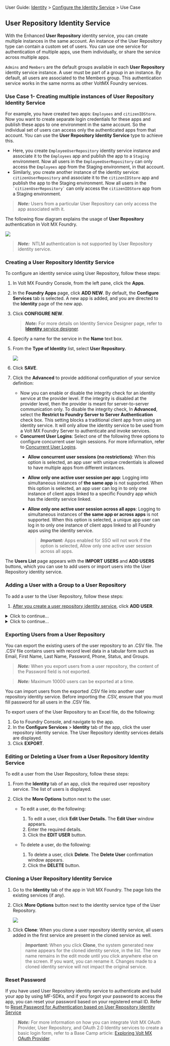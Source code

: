                                

User Guide: [Identity](Identity.md) > [Configure the Identity Service](ConfigureIdentiryService.md) > Use Case

User Repository Identity Service
--------------------------------

With the Enhanced **User Repository** identity service, you can create multiple instances in the same account. An instance of the User Repository type can contain a custom set of users. You can use one service for authentication of multiple apps, use them individually, or share the service across multiple apps.

`Admins` and `Members` are the default groups available in each **User Repository** identity service instance. A user must be part of a group in an instance. By default, all users are associated to the Members group. This authentication service works in the same norms as other VoltMX Foundry services.

### Use Case 1- Creating multiple instances of User Repository Identity Service

For example, you have created two apps: `Employees` and `citizenIDStore`. Now you want to create separate login credentials for these apps and publish these apps to one environment in the same account. So the individual set of users can access only the authenticated apps from that account. You can use the **User Repository Identity Service** type to achieve this.

*   Here, you create `EmployeeUserRepository` identity service instance and associate it to the `Employees` app and publish the app to a `Staging` environment. Now all users in the `EmployeeUserRepository` can only access the `Employees` app from the Staging environment, in that account.
*   Similarly, you create another instance of the identity service: `citizenUserRepository` and associate it to the `citizenIDStore` app and publish the app to the Staging environment. Now all users in the `` `citizenUserRepository` `` can only access the `citizenIDStore` app from a Staging environment.

> **_Note:_** Users from a particular User Repository can only access the app associated with it.

The following flow diagram explains the usage of **User Repository** authentication in Volt MX Foundry.

![](Resources/Images/EnhancedUserRepository_881x486.png)

> **_Note:_**  NTLM authentication is not supported by User Repository identity service.

### Creating a User Repository Identity Service

To configure an identity service using User Repository, follow these steps:

1.  In Volt MX Foundry Console, from the left pane, click the **Apps**.
2.  In the **Foundry Apps** page, click **ADD NEW**. By default, the **Configure Services** tab is selected. A new app is added, and you are directed to the **Identity** page of the new app.
3.  Click **CONFIGURE NEW**.
    
    > **_Note:_** For more details on Identity Service Designer page, refer to [**Identity** service designer](#IdentitySDpage).
    
4.  Specify a name for the service in the **Name** text box.
5.  From the **Type of Identity** list, select **User Repository**.
    
    ![](Resources/Images/UserRepositoryIdentity_604x305.png)
    
6.  Click **SAVE**.
7.  Click the **Advanced** to provide additional configuration of your service definition:
    *   Now you can enable or disable the integrity check for an identity service at the provider level. If the integrity is disabled at the provider level, then the provider is meant for server-to-server communication only. To disable the integrity check, In **Advanced**, select the **Restrict to Foundry Server to Server Authentication** check box. This setting blocks a traditional client app from using an identity service. It will only allow the identity service to be used from a Volt MX Foundry Server to authenticate and invoke services.
    *   **Concurrent User Logins**: Select one of the following three options to configure concurrent user login sessions. For more information, refer to [Concurrent User Logins](ConcurrentUserLogins.md).
        *   **Allow concurrent user sessions (no restrictions)**: When this option is selected, an app user with unique credentials is allowed to have multiple apps from different instances.
        *   **Allow only one active user session per app**: Logging into simultaneous instances of **the same app** is not supported. When this option is selected, an app user can log in to only one instance of client apps linked to a specific Foundry app which has the identity service linked.  
            
        *   **Allow only one active user session across all apps**: Logging to simultaneous instances of **the same app or across apps** is not supported. When this option is selected, a unique app user can log in to only one instance of client apps linked to all Foundry apps using the identity service.  
            
            > **_Important:_** Apps enabled for SSO will not work if the option is selected, Allow only one active user session across all apps.
            

The **Users List** page appears with the **IMPORT USERS** and **ADD USERS** buttons, which you can use to add users or import users into the User Repository identity service.

### Adding a User with a Group to a User Repository

To add a user to the User Repository, follow these steps:

1.  [After you create a user repository identity service](#creating-a-user-repository-identity-service), click **ADD USER**.


<details close markdown="block"><summary>Click to continue...</summary>

2.  The **Add User** dialog appears.
    
    ![](Resources/Images/adduser.png)
    
3.  Provide the required details for the mandatory fields (Email, First Name, Last Name, and Password.)
4.  To associate the user to a Group: In **Add / Select Group (s)**, select the required check boxes for the available groups from the list. The default groups are **Admins** and **Members**.
    
    ![](Resources/Images/UserGroups_581x203.png)
    
    *   **To add new group, follow these steps:**
        1.  Enter the name for a new group in the text field.
        2.  Click the **Add Group**. The new group is created and added to the list.
    
    If you have not selected any group, the user is added to the **Members** group by default.
    
    > **_Note:_** For more details on how to use Groups, refer to [Using Groups in an App](GroupsinUserRepository.md).
    
5.  Click **ADD USER**.
    
    You can add another user by repeating these steps above in the procedure.
    

### Importing users to a User Repository

You can add multiple users to the Volt MX Foundry console through a CSV file in the **Import Users** window.

To import users to a User Repository, follow these steps:

1.  [After you create a user repository identity service](#creating-a-user-repository-identity-service), click **IMPORT USERS**. The **Import Users** dialog appears.

</details>
<details close markdown="block"><summary>Click to continue...</summary>

2.  Click **IMPORT USERS**. The **Import Users** dialog appears.
    
    ![](Resources/Images/Import_Users.png)
    
    You can import multiple users either by using the sample template provided in a .CSV file format or similar to the `template.CSV` file. The .CSV file must include all the headers such as Email, First Name, Last Name, Password, Phone, Status, and Groups. It is mandatory that the .CSV file contains all the **Required Fields** (Email, First Name, Last Name, Password, and Phone.)
    
    > **_Note:_** Data entered in your .CSV file should have all the following mandatory fields. You can use alphanumeric and special characters to fill the data for each field as follows:
    
    *   **Email**: Contains only a valid mail.
    *   **First Name**  and  **Last Name**:
        *   Cannot contain special characters:  **\>, <, &, +, |, /, \\, \***
        *   Min size - 1 (or Empty String) ; Max size - 128
    *   **Password**
        *   Contains only a valid password includes at least one uppercase, one lowercase, and one digit.
        *   Min size - 8; Max size - 20
    *   **Phone**
        *   Contains a white space or a valid phone number (digits 0 to 9, #, -, +)
        *   Min size - 1; Max size - 20
    
    > **_Note:_** Data entered in your .CSV file can have all the following optional fields:  
    
    *   **Status**  Contains a white space (space or -) or a valid status such as pending, active, blocked, or disabled
        *   **Pending:** Users in the pending state cannot log in or use any of the MBaaS services.
            
            Users enter the pending state in one of the following ways:
            
            *   A user is imported into authentication via direct user registration to the Volt MX User Repository but pending confirmation from sysadmin/email verification.
            *   A user is added to the system after logging in via an external provider. However, the provider's policy is set to "new users will be in pending state unless confirmed by administrator."
        *   **Active:** Users can log in and use services.
            
            Users enter the active state by an admin/user action or due to a policy on provider as default active when logged in to MBaaS.
            
        *   **Blocked:** Users cannot log in or use any service.
            
            Blocked is typically an automated action by an authentication service based on policies such as nonconsecutive log-ins.
            
            Users can be reactivated through an admin action, with a policy that is auto-enabled after 24 hours, or via answers to secret questions.
            
        *   **Disabled**: Users cannot log in or use any of the services. This status is set by an explicit admin action.
    *   **Groups**
        *   Contains group names (digits 0 to 9, #, -, +)
        *   Can contain special characters:  **\>, <, &, +, |, /, \\, \***
        *   Min size - 1 (or Empty String) ; Max size - 128
        *   If you want to specify multiple groups, use semi-colon to separate the group names. For example, Employees;Admins;Managers
    
3.  To use the sample template CSV file, follow these steps. Otherwise, proceed to the next [Step 4](#Step4).
    1.  Click **Download sample CSV file**. The `sample.CSV` file downloads into your local system.
    2.  Navigate to the sample.CSV file and open it, and then fill in details. After filling, save the file and then close it.
4.  Click the **Browse** button to browse and upload your CSV file.
    
    After you select a CSV file, the system shows the file name. If no file is selected, its status is set to  `No file selected`
    
    > **_Note:_** The **Import** button is made available only after you upload your .CSV file.
    
5.  Click **Import** to import your data.  
    
    The system will validate your CSV file for the following:
    
    *   If you select any file type other than a CSV file, an error will display, such as `Unsupported File type`.
    *   If the file size is greater than 75KB, an error will display, such as the `Selected file is too Hilarge. Size limit is 75KB.`
    *   If a field in the CSV file contains wrong data, the system will throw an error, as shown below:
        
        ![](Resources/Images/ImportUsers_error_421x172.png)
        
6.  To view error logs, click **Download Error Log**. The system generates an **error.csv** file, and prompts you to open or save the file.
7.  To continue importing users, click **Continue**. The system imports only users with valid data into the console successfully, generates an **error.csv** file, and prompts you to open or save the file. The details of imported users are displayed in the grid list.
    
    > **_Important:_**  If you click **Continue**, the system successfully imports only users with correct data into the console. An error.csv file contains only users fields with invalid data and corresponding error messages.
    
8.  Click **Save**. The system saves the **error.csv** in your browser's default download location. For example, in Firefox, the system prompts you to save or open the file.
    
    The following is a list of error messages for each field:
    
      
    | Field With Wrong Data | Error Message Displayed |
    | --- | --- |
    | **Email -** for example, _sample\_email_ | Email/User ID contains illegal characters and is invalid |
    | **First Name** - for example, _&&_ | First Name must be a maximum of 128 characters First Name contains illegal characters and is invalid |
    | **Last Name** - for example, _&&_ | Last Name must be at a maximum of 128 characters Last Name contains illegal characters and is invalid |
    | **Phone -** for example, _12346753abc_ | Phone field contains illegal characters and is invalid |
    | **Password** - for example, _passw_ | Password must be between 8-20 characters |
    | **Status** \- for example, my status | User status **my status** is invalid. Pending, active, blocked, and disabled are valid statuses. |
</details>

### Exporting Users from a User Repository

You can export the existing users of the user repository to an .CSV file. The .CSV file contains users with record level data in a tabular form such as Email, First Name, Last Name, Password, Phone, Status, and Groups.

> **_Note:_** When you export users from a user repository, the content of the Password field is not exported.

> **_Note:_** Maximum 10000 users can be exported at a time.

You can import users from the exported .CSV file into another user repository identity service. Before importing the .CSV, ensure that you must fill password for all users in the .CSV file.

To export users of the User Repository to an Excel file, do the following:

1.  Go to Foundry Console, and navigate to the app.
2.  In the **Configure Services** > **Identity** tab of the app, click the user repository identity service. The User Repository identity services details are displayed.
3.  Click **EXPORT**.

### Editing or Deleting a User from a User Repository Identity Service

To edit a user from the User Repository, follow these steps:

1.  From the **Identity** tab of an app, click the required user repository service. The list of users is displayed.
2.  Click the **More Options** button next to the user.
    
    *   To edit a user, do the following:
        1.  To edit a user, click **Edit User Details.** The **Edit User** window appears.
        2.  Enter the required details.
        3.  Click the **EDIT USER** button.
    
    *   To delete a user, do the following:
        1.  To delete a user, click **Delete**. The **Delete User** confirmation window appears.
        2.  Click the **DELETE** button.

### Cloning a User Repository Identity Service

1.  Go to the **Identity** tab of the app in Volt MX Foundry. The page lists the existing services (if any).
2.  Click **More Options** button next to the identity service type of the User Repository.
    
    ![](Resources/Images/Identity-existng_wSSO_624x338.png)
    
3.  Click **Clone**: When you clone a user repository identity service, all users added in the first service are present in the cloned service as well.
    
    > **_Important:_** When you click **Clone**, the system generated new name appears for the cloned identity service, in the list. The new name remains in the edit mode until you click anywhere else on the screen. If you want, you can rename it. Changes made to a cloned identity service will not impact the original service.
    

### Reset Password

If you have used User Repository identity service to authenticate and build your app by using MF-SDKs, and if you forgot your password to access the app, you can reset your password based on your registered email ID. Refer to [Reset Password for Authentication based on User Repository Identity Service](Forgot_Password.md)

> **_Note:_** For more information on how you can integrate Volt MX OAuth Provider, User Repository, and OAuth 2.0 Identity services to create a basic login form, refer to a Base Camp article: [Exploring Volt MX OAuth Provider](https://support.hcltechsw.com/csm?id=kb_article&sysparm_article=KB0083892).
